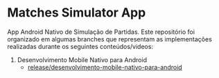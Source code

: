 # Matches Simulator App

App Android Nativo de Simulação de Partidas. Este repositório foi organizado em algumas branches que 
representam as implementações realizadas durante os seguintes conteúdos/videos:

1. Desenvolvimento Mobile Nativo para Android
   - [release/desenvolvimento-mobile-nativo-para-android](https://github.com/Dalakton/matches-simulator-app/tree/release/desenvolvimento-mobile-nativo-para-android)
